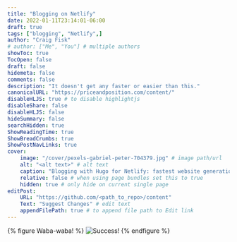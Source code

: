 ```yaml
---
title: "Blogging on Netlify"
date: 2022-01-11T23:14:01-06:00
draft: true
tags: ["blogging", "Netlify",]
author: "Craig Fisk"
# author: ["Me", "You"] # multiple authors
showToc: true
TocOpen: false
draft: false
hidemeta: false
comments: false
description: "It doesn't get any faster or easier than this."
canonicalURL: "https://priceandposition.com/content/"
disableHLJS: true # to disable highlightjs
disableShare: false
disableHLJS: false
hideSummary: false
searchHidden: true
ShowReadingTime: true
ShowBreadCrumbs: true
ShowPostNavLinks: true
cover:
    image: "/cover/pexels-gabriel-peter-704379.jpg" # image path/url
    alt: "<alt text>" # alt text
    caption: "Blogging with Hugo for Netlify: fastest website generation; fastest website access." # display caption under cover
    relative: false # when using page bundles set this to true
    hidden: true # only hide on current single page
editPost:
    URL: "https://github.com/<path_to_repo>/content"
    Text: "Suggest Changes" # edit text
    appendFilePath: true # to append file path to Edit link
---
```


{% figure Waba-waba! %}
![Success!](/image/blogging_on_netlify.png)
{% endfigure %}
